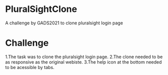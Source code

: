 # PluralSightClone
A challenge by GADS2021 to clone pluralsight login page
# Challenge
1.The task was to clone the pluralsight login page. 
2.The clone needed to be as responsive as the original webiste.
3.The help icon at the bottom needed to be acessible by tabs.
